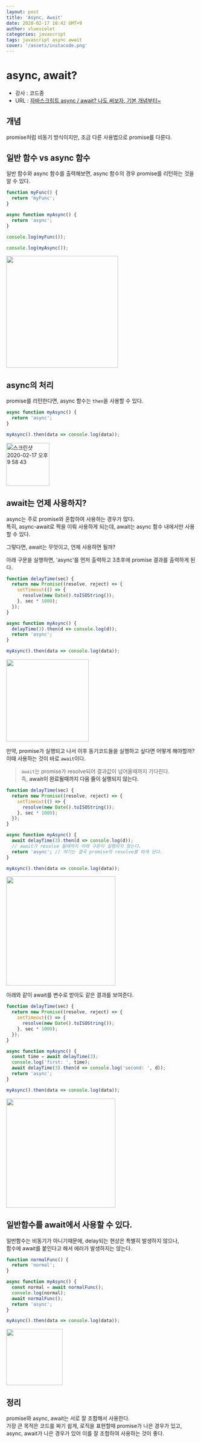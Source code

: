 ```yaml
---
layout: post
title: 'Async, Await'
date: 2020-02-17 10:42 GMT+9
author: vlueviolet
categories: javascript
tags: javascript async await
cover: '/assets/instacode.png'
---
```


# async, await?

- 강사 : 코드종
- URL : [자바스크립트 async / await? 나도 써보자, 기본 개념부터~](https://www.youtube.com/watch?v=JzXjB6L99N4)

## 개념

promise처럼 비동기 방식이지만, 조금 다른 사용법으로 promise를 다룬다.

## 일반 함수 vs async 함수

일반 함수와 async 함수를 출력해보면, async 함수의 경우 promise를 리턴하는 것을 알 수 있다.

```javascript
function myFunc() {
  return 'myFunc';
}

async function myAsync() {
  return 'async';
}

console.log(myFunc());

console.log(myAsync());
```

<img width="296" alt="" src="https://user-images.githubusercontent.com/26196090/74655729-2ee49080-51d0-11ea-9e58-71b31d88fa3c.png">

## async의 처리

promise를 리턴한다면, async 함수는 `then`을 사용할 수 있다.

```javascript
async function myAsync() {
  return 'async';
}

myAsync().then(data => console.log(data));
```

<img width="114" alt="스크린샷 2020-02-17 오후 9 58 43" src="https://user-images.githubusercontent.com/26196090/74655999-b16d5000-51d0-11ea-945e-da0bc906d367.png">

## await는 언제 사용하지?

async는 주로 promise와 혼합하여 사용하는 경우가 많다.  
특히, async-await로 짝을 이뤄 사용하게 되는데, await는 async 함수 내에서만 사용할 수 있다.

그렇다면, await는 무엇이고, 언제 사용하면 될까?

아래 구문을 실행하면, 'async'를 먼저 출력하고 3초후에 promise 결과를 출력하게 된다.

```javascript
function delayTime(sec) {
  return new Promise((resolve, reject) => {
    setTimeout(() => {
      resolve(new Date().toISOString());
    }, sec * 1000);
  });
}

async function myAsync() {
  delayTime(3).then(d => console.log(d));
  return 'async';
}

myAsync().then(data => console.log(data));
```

<img width="218" alt="" src="https://user-images.githubusercontent.com/26196090/74657041-c0550200-51d2-11ea-83e1-128bc6c96984.png">

만약, promise가 실행되고 나서 이후 동기코드들을 실행하고 싶다면 어떻게 해야할까?  
이때 사용하는 것이 바로 `await`이다.

> `await`는 promise가 resolve되어 결과값이 넘어올때까지 기다린다.  
> 즉, **await이 완료될때까지 다음 줄이 실행되지 않는다.**

```javascript
function delayTime(sec) {
  return new Promise((resolve, reject) => {
    setTimeout(() => {
      resolve(new Date().toISOString());
    }, sec * 1000);
  });
}

async function myAsync() {
  await delayTime(3).then(d => console.log(d));
  // await가 resolve 될때까지 아래 구문이 실행되지 않는다.
  return 'async'; // 여기는 결국 promise의 resolve를 하게 된다.
}

myAsync().then(data => console.log(data));
```

<img width="289" alt="" src="https://user-images.githubusercontent.com/26196090/74657838-65240f00-51d4-11ea-8ccd-cfa96a7c0735.png">

아래와 같이 await를 변수로 받아도 같은 결과를 보여준다.

```javascript
function delayTime(sec) {
  return new Promise((resolve, reject) => {
    setTimeout(() => {
      resolve(new Date().toISOString());
    }, sec * 1000);
  });
}

async function myAsync() {
  const time = await delayTime(3);
  console.log('first: ', time);
  await delayTime(3).then(d => console.log('second: ', d));
  return 'async';
}

myAsync().then(data => console.log(data));
```

<img width="289" alt="" src="https://user-images.githubusercontent.com/26196090/74657838-65240f00-51d4-11ea-8ccd-cfa96a7c0735.png">

## 일반함수를 await에서 사용할 수 있다.

일반함수는 비동기가 아니기때문에, delay되는 현상은 특별히 발생하지 않으나,  
함수에 await를 붙인다고 해서 에러가 발생하지는 않는다.

```javascript
function normalFunc() {
  return 'normal';
}

async function myAsync() {
  const normal = await normalFunc();
  console.log(normal);
  await normalFunc();
  return 'async';
}

myAsync().then(data => console.log(data));
```

<img width="149" alt="" src="https://user-images.githubusercontent.com/26196090/74658670-1a0afb80-51d6-11ea-9cff-dc5cb9ed4ab8.png">

## 정리

promise와 async, await는 서로 잘 조합해서 사용한다.  
가장 큰 목적은 코드를 짜기 쉽게, 로직을 표현할때 promise가 나은 경우가 있고,  
async, await가 나은 경우가 있어 이를 잘 조합하여 사용하는 것이 좋다.

